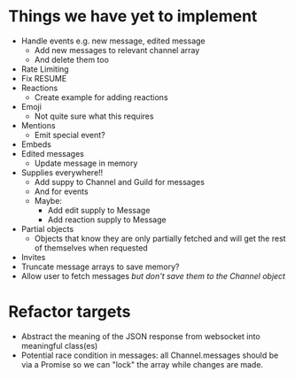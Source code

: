 # Things we have yet to implement

* Handle events e.g. new message, edited message
  * Add new messages to relevant channel array
  * And delete them too
* Rate Limiting
* Fix RESUME
* Reactions
  * Create example for adding reactions
* Emoji
  * Not quite sure what this requires
* Mentions
  * Emit special event?
* Embeds
* Edited messages
  * Update message in memory
* Supplies everywhere!!
  * Add suppy to Channel and Guild for messages
  * And for events
  * Maybe:
    * Add edit supply to Message
    * Add reaction supply to Message
* Partial objects
  * Objects that know they are only partially fetched and will get the rest of
    themselves when requested
* Invites
* Truncate message arrays to save memory?
* Allow user to fetch messages *but don't save them to the Channel object*

# Refactor targets

* Abstract the meaning of the JSON response from websocket into meaningful class(es)
* Potential race condition in messages: all Channel.messages should be via a
  Promise so we can "lock" the array while changes are made.
